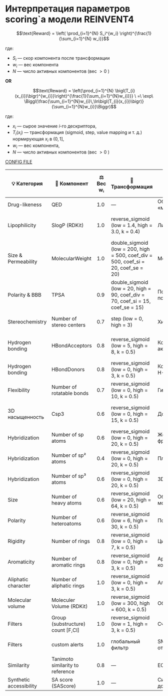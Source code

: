 # Интерпретация параметров scoring`а модели REINVENT4

$$\text{Reward} = \left( \prod_{i=1}^{N} S_i^{w_i} \right)^{\frac{1}{\sum_{i=1}^{N} w_i}}$$

где:  
- $S_i$ — скор компонента после трансформации  
- $w_i$ — вес компонента  
- $N$ — число активных компонентов (вес $> 0$ )  

**OR**

$$\text{Reward} = \left(\prod_{i=1}^{N} \bigl(T_{i}(x_{i})\bigr)^{w_{i}}\right)^{\frac{1}{\sum_{i=1}^{N}w_{i}}} \ =\  \exp\ \Biggl(\frac{\sum_{i=1}^{N}w_{i}\,\ln\bigl(T_{i}(x_{i})\bigr)}{\sum_{i=1}^{N}w_{i}}\Biggr)$$

где:  
- $x_{i}$ — сырое значение $i$-го дескриптора,  
- $T_{i}(x_{i})$ — трансформация ($\text{sigmoid}$, $\text{step}$, $\text{value mapping}$ и т. д.) нормирующая $x_{i}$ в $(0,1]$,  
- $w_i$ — вес компонента,  
- $N$ — число активных компонентов (вес $> 0$ )  

[CONFIG FILE](./configs/REINVENT4_scoring_config.toml)

| 💡 Категория                | 🧩 Компонент                         | ⚖️ Вес wᵢ | 🔄 Трансформация                                                                 | 💬 Комментарий                                        | 📏 Химико-биологическая интерпретация диапазонов                |
|------------------------------|-------------------------------------|-----------|----------------------------------------------------------------------------------|-------------------------------------------------------|----------------------------------------------------------------|
| Drug-likeness                | QED                                 | 1.0       | —                                                                                | Общая «медикаментозность»                             |        |
| Lipophilicity                | SlogP (RDKit)                       | 1.0       | reverse_sigmoid (low = 1.4, high = 3.0, k = 0.4)                                  | Липофильность                                          | logP 1.4–3.0 — оптимум между растворимостью и проницаемостью  |
| Size & Permeability          | MolecularWeight                     | 1.0       | double_sigmoid (low = 200, high = 500, coef_div = 500, coef_si = 20, coef_se = 20) | Молекулярная масса                                     | 200–500 Da — оптимум для пероральной биодоступности и BBB       |
| Polarity & BBB               | TPSA                                | 0.9       | double_sigmoid (low = 20, high = 90, coef_div = 70, coef_si = 15, coef_se = 15)   | Полярная поверхность                                   | < 90 Å² — высокая BBB-проницаемость; < 140 Å² — пероральная доступность    |
| Stereochemistry              | Number of stereo centers            | 0.7       | step (low = 0, high = 3)                                                         | Хиральность                                            | 0–3 центра — контролируемая стереоразнообразность             |
| Hydrogen bonding             | HBondAcceptors                      | 0.8       | reverse_sigmoid (low = 5, high = 8, k = 0.5)                                      | Количество акцепторов H-связей                        | 5–8 — оптимум для селективности и мембранного транспорта      |
| Hydrogen bonding             | HBondDonors                         | 0.8       | reverse_sigmoid (low = 0, high = 3, k = 0.5)                                      | Количество доноров H-связей                            | 0–3 — баланс водородных связей и проницаемости                |
| Flexibility                  | Number of rotatable bonds           | 0.7       | reverse_sigmoid (low = 0, high = 10, k = 0.5)                                     | Гибкость молекулы                                       | ≤ 10 — достаточная мобильность без потери селективности        |
| 3D насыщенность              | Csp3                                | 0.6       | reverse_sigmoid (low = 0, high = 15, k = 0.5)                                     | Доля sp³-углеродов                                     | 0–15 — увеличение объёмности и метаболической стабильности     |
| Hybridization                | Number of sp atoms                  | 0.6       | reverse_sigmoid (low = 0, high = 20, k = 0.5)                                     | Жёсткость фрагментов                                   | sp атома влияют на плоскостность и π-системы                   |
| Hybridization                | Number of sp² atoms                 | 0.4       | reverse_sigmoid (low = 0, high = 20, k = 0.5)                                     | Плоскостность                                          | sp² — формируют π-связи и ароматические системы               |
| Hybridization                | Number of sp³ atoms                 | 0.6       | reverse_sigmoid (low = 0, high = 20, k = 0.5)                                     | 3D-насыщенность                                        | sp³ — увеличивает объём и гибкость                            |
| Size                         | Number of heavy atoms               | 0.6       | reverse_sigmoid (low = 20, high = 64, k = 0.5)                                    | Общий размер молекулы                                   | 20–64 атома — оптимум для drug-likeness и BBB                 |
| Polarity                     | Number of heteroatoms               | 0.6       | reverse_sigmoid (low = 6, high = 30, k = 0.5)                                     | Полярные атомы                                         | 6–30 — баланс полярности и липофильности                      |
| Rigidity                      | Number of rings                     | 0.8       | reverse_sigmoid (low = 0, high = 7, k = 0.5)                                      | Цикличность                                            | 0–7 колец — оптимальная жёсткость и селективность             |
| Aromaticity                  | Number of aromatic rings            | 0.8       | reverse_sigmoid (low = 0, high = 3, k = 0.5)                                      | Ароматические кольца                                   | 0–3 колца — π-π взаимодействия и селективность                |
| Aliphatic character           | Number of aliphatic rings           | 1.0       | reverse_sigmoid (low = 0, high = 3, k = 0.5)                                      | Алифатические циклы                                    | 0–3 колца — влияют на растворимость и стабильность            |
| Molecular volume             | Moleculer Volume (RDKit)            | 1.0       | reverse_sigmoid (low = 300, high = 600, k = 0.5)                                   | Объём молекулы                                         | 300–600 Å³ — баланс между размером и проницаемостью BBB       |
| Filters                      | Group (substructure) count [F,Cl]   | 1.0       | reverse_sigmoid (low = 1, high = 3, k = 0.5)                                      | Счётчик галогенов                                      | > 3 — повышенный риск токсичности и плохой ADME                |
| Filters                      | custom alerts                       | 1.0       | глобальный фильтр                                                                 | SMARTS-паттерны отбора                                | Отсекает токсичные/нестабильные фрагменты                      |
| Similarity                   | Tanimoto similarity to reference    | 0.8       | —                                                                                | ECFP6-сходство                                          | 0.7–1.0 — близкие аналоги с сохранением активности            |
| Synthetic accessibility      | SA score (SAScore)                  | 1.0       | —                                                                                | Синтетическая доступность                              |        |

